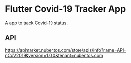 # Flutter Covid-19 Tracker App

A app to track Covid-19 status.

## API

https://apimarket.nubentos.com/store/apis/info?name=API-nCoV2019&version=1.0.0&tenant=nubentos.com
